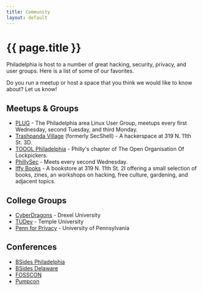 ```yaml
--- 
title: Community
layout: default
---
```

# {{ page.title }}

Philadelphia is host to a number of great hacking, security, privacy, and user groups. Here is a list of some of our favorites.

Do you run a meetup or host a space that you think we would like to know about? Let us know!

## Meetups & Groups

* [PLUG](http://www.phillylinux.org/) - The Philadelphia area Linux User Group, meetups every first Wednesday, second Tuesday, and third Monday.
* [Trashpanda Village](https://twitter.com/tp4ndavillage) (formerly SecShell) - A hackerspace at 319 N. 11th St. 3D.
* [TOOOL Philadelphia](https://twitter.com/TOOOL_PHL) - Philly's chapter of The Open Organisation Of Lockpickers.
* [PhillySec](https://twitter.com/PhillySec) - Meets every second Wednesday.
* [Iffy Books](https://iffybooks.net/) - A bookstore at 319 N. 11th St. 2I offering a small selection of books, zines, an workshops on hacking, free culture, gardening, and adjacent topics.

## College Groups

* [CyberDragons](http://drexel.edu/cybersecurity/education/cyberdragons/) - Drexel University
* [TUDev](https://tudev.org/) - Temple University
* [Penn for Privacy](https://twitter.com/PennforPrivacy) - University of Pennsylvania


## Conferences

* [BSides Philadelphia](https://www.bsidesphilly.org/)
* [BSides Delaware](http://www.bsidesdelaware.com/)
* [FOSSCON](https://fosscon.us/)
* [Pumpcon](https://pumpcon.org/)